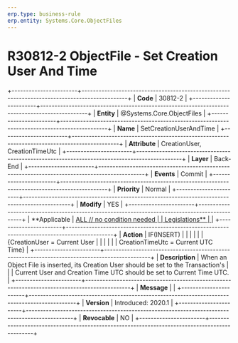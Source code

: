 ```yaml
---
erp.type: business-rule
erp.entity: Systems.Core.ObjectFiles
---
```


# R30812-2 ObjectFile - Set Creation User And Time
+-----------------------+----------------------------------------------------------------------------------------------+
| **Code**              | 30812-2                                                                                      |
+-----------------------+----------------------------------------------------------------------------------------------+
| **Entity**            | @Systems.Core.ObjectFiles                                                                                   |
+-----------------------+----------------------------------------------------------------------------------------------+
| **Name**              | SetCreationUserAndTime                                                                       |
+-----------------------+----------------------------------------------------------------------------------------------+
| **Attribute**         | CreationUser, CreationTimeUtc                                                                |
+-----------------------+----------------------------------------------------------------------------------------------+
| **Layer**             | Back-End                                                                                     |
+-----------------------+----------------------------------------------------------------------------------------------+
| **Events**            | Commit                                                                                       |
+-----------------------+----------------------------------------------------------------------------------------------+
| **Priority**          | Normal                                                                                       |
+-----------------------+----------------------------------------------------------------------------------------------+
| **Modify**            | YES                                                                                          |
+-----------------------+----------------------------------------------------------------------------------------------+
| **Applicable          | [ALL // no condition needed                                                                  |
| Legislations**        | ](https://confluence.erp.net/display/techdoc/Country+Specific+Functionality)                 |
+-----------------------+----------------------------------------------------------------------------------------------+
| **Action**            | IF(INSERT)                                                                                   |
|                       |                                                                                              |
|                       | {CreationUser = Current User                                                                 |
|                       |                                                                                              |
|                       | CreationTimeUtc = Current UTC Time}                                                          |
+-----------------------+----------------------------------------------------------------------------------------------+
| **Description**       | When an Object File is inserted, its Creation User should be set to the Transaction\'s       |
|                       | Current User and Creation Time UTC should be set to Current Time UTC.                        |
+-----------------------+----------------------------------------------------------------------------------------------+
| **Message**           |                                                                                              |
+-----------------------+----------------------------------------------------------------------------------------------+
| **Version**           | Introduced: 2020.1                                                                           |
+-----------------------+----------------------------------------------------------------------------------------------+
| **Revocable**         | NO                                                                                           |
+-----------------------+----------------------------------------------------------------------------------------------+

  

  

  
